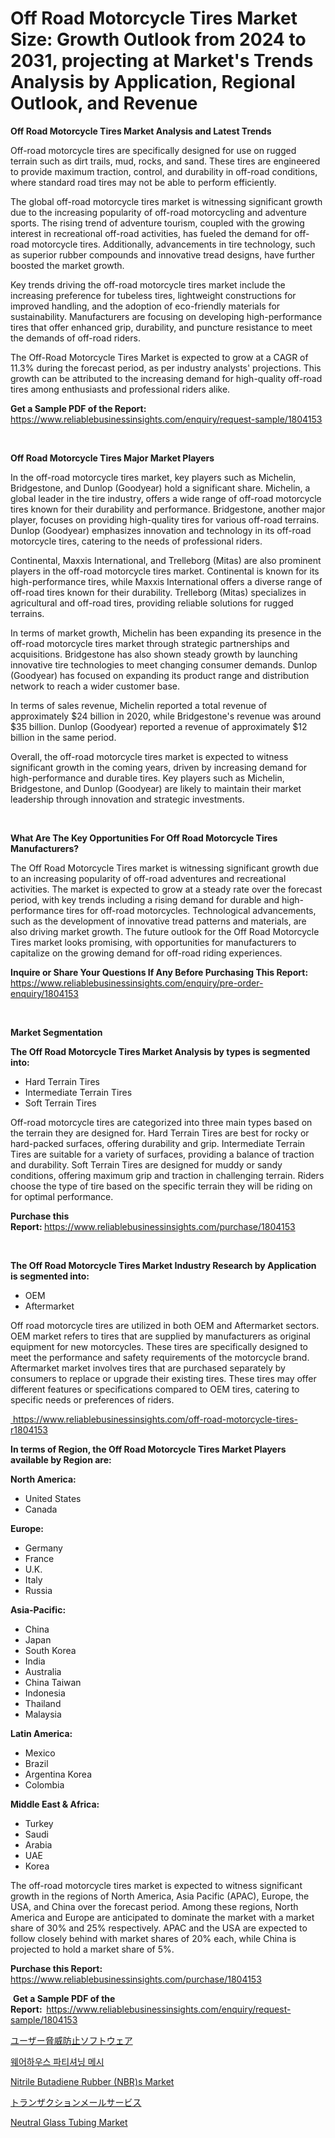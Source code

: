 <p><h1>Off Road Motorcycle Tires Market Size: Growth Outlook from 2024 to 2031, projecting at Market's Trends Analysis by Application, Regional Outlook, and Revenue</h1></p><p><strong>Off Road Motorcycle Tires Market Analysis and Latest Trends</strong></p>
<p><p>Off-road motorcycle tires are specifically designed for use on rugged terrain such as dirt trails, mud, rocks, and sand. These tires are engineered to provide maximum traction, control, and durability in off-road conditions, where standard road tires may not be able to perform efficiently.</p><p>The global off-road motorcycle tires market is witnessing significant growth due to the increasing popularity of off-road motorcycling and adventure sports. The rising trend of adventure tourism, coupled with the growing interest in recreational off-road activities, has fueled the demand for off-road motorcycle tires. Additionally, advancements in tire technology, such as superior rubber compounds and innovative tread designs, have further boosted the market growth.</p><p>Key trends driving the off-road motorcycle tires market include the increasing preference for tubeless tires, lightweight constructions for improved handling, and the adoption of eco-friendly materials for sustainability. Manufacturers are focusing on developing high-performance tires that offer enhanced grip, durability, and puncture resistance to meet the demands of off-road riders.</p><p>The Off-Road Motorcycle Tires Market is expected to grow at a CAGR of 11.3% during the forecast period, as per industry analysts' projections. This growth can be attributed to the increasing demand for high-quality off-road tires among enthusiasts and professional riders alike.</p></p>
<p><strong>Get a Sample PDF of the Report:&nbsp;</strong> <a href="https://www.reliablebusinessinsights.com/enquiry/request-sample/1804153">https://www.reliablebusinessinsights.com/enquiry/request-sample/1804153</a></p>
<p>&nbsp;</p>
<p><strong>Off Road Motorcycle Tires Major Market Players</strong></p>
<p><p>In the off-road motorcycle tires market, key players such as Michelin, Bridgestone, and Dunlop (Goodyear) hold a significant share. Michelin, a global leader in the tire industry, offers a wide range of off-road motorcycle tires known for their durability and performance. Bridgestone, another major player, focuses on providing high-quality tires for various off-road terrains. Dunlop (Goodyear) emphasizes innovation and technology in its off-road motorcycle tires, catering to the needs of professional riders.</p><p>Continental, Maxxis International, and Trelleborg (Mitas) are also prominent players in the off-road motorcycle tires market. Continental is known for its high-performance tires, while Maxxis International offers a diverse range of off-road tires known for their durability. Trelleborg (Mitas) specializes in agricultural and off-road tires, providing reliable solutions for rugged terrains.</p><p>In terms of market growth, Michelin has been expanding its presence in the off-road motorcycle tires market through strategic partnerships and acquisitions. Bridgestone has also shown steady growth by launching innovative tire technologies to meet changing consumer demands. Dunlop (Goodyear) has focused on expanding its product range and distribution network to reach a wider customer base.</p><p>In terms of sales revenue, Michelin reported a total revenue of approximately $24 billion in 2020, while Bridgestone's revenue was around $35 billion. Dunlop (Goodyear) reported a revenue of approximately $12 billion in the same period.</p><p>Overall, the off-road motorcycle tires market is expected to witness significant growth in the coming years, driven by increasing demand for high-performance and durable tires. Key players such as Michelin, Bridgestone, and Dunlop (Goodyear) are likely to maintain their market leadership through innovation and strategic investments.</p></p>
<p>&nbsp;</p>
<p><strong>What Are The Key Opportunities For Off Road Motorcycle Tires Manufacturers?</strong></p>
<p><p>The Off Road Motorcycle Tires market is witnessing significant growth due to an increasing popularity of off-road adventures and recreational activities. The market is expected to grow at a steady rate over the forecast period, with key trends including a rising demand for durable and high-performance tires for off-road motorcycles. Technological advancements, such as the development of innovative tread patterns and materials, are also driving market growth. The future outlook for the Off Road Motorcycle Tires market looks promising, with opportunities for manufacturers to capitalize on the growing demand for off-road riding experiences.</p></p>
<p><strong>Inquire or Share Your Questions If Any Before Purchasing This Report:</strong> <a href="https://www.reliablebusinessinsights.com/enquiry/pre-order-enquiry/1804153">https://www.reliablebusinessinsights.com/enquiry/pre-order-enquiry/1804153</a></p>
<p>&nbsp;</p>
<p><strong>Market Segmentation</strong></p>
<p><strong>The Off Road Motorcycle Tires Market Analysis by types is segmented into:</strong></p>
<p><ul><li>Hard Terrain Tires</li><li>Intermediate Terrain Tires</li><li>Soft Terrain Tires</li></ul></p>
<p><p>Off-road motorcycle tires are categorized into three main types based on the terrain they are designed for. Hard Terrain Tires are best for rocky or hard-packed surfaces, offering durability and grip. Intermediate Terrain Tires are suitable for a variety of surfaces, providing a balance of traction and durability. Soft Terrain Tires are designed for muddy or sandy conditions, offering maximum grip and traction in challenging terrain. Riders choose the type of tire based on the specific terrain they will be riding on for optimal performance.</p></p>
<p><strong>Purchase this Report:&nbsp;</strong><a href="https://www.reliablebusinessinsights.com/purchase/1804153">https://www.reliablebusinessinsights.com/purchase/1804153</a></p>
<p>&nbsp;</p>
<p><strong>The Off Road Motorcycle Tires Market Industry Research by Application is segmented into:</strong></p>
<p><ul><li>OEM</li><li>Aftermarket</li></ul></p>
<p><p>Off road motorcycle tires are utilized in both OEM and Aftermarket sectors. OEM market refers to tires that are supplied by manufacturers as original equipment for new motorcycles. These tires are specifically designed to meet the performance and safety requirements of the motorcycle brand. Aftermarket market involves tires that are purchased separately by consumers to replace or upgrade their existing tires. These tires may offer different features or specifications compared to OEM tires, catering to specific needs or preferences of riders.</p></p>
<p><a href="https://www.reliablebusinessinsights.com/off-road-motorcycle-tires-r1804153">&nbsp;https://www.reliablebusinessinsights.com/off-road-motorcycle-tires-r1804153</a></p>
<p><strong>In terms of Region, the Off Road Motorcycle Tires Market Players available by Region are:</strong></p>
<p>
    <p> <strong> North America: </strong>
        <ul>
            <li>United States</li>
            <li>Canada</li>
        </ul>
        </p> 
    <p> <strong> Europe: </strong>
        <ul>
            <li>Germany</li>
            <li>France</li>
            <li>U.K.</li>
            <li>Italy</li>
            <li>Russia</li>
        </ul>
        </p> 
    <p> <strong> Asia-Pacific: </strong>
        <ul>
            <li>China</li>
            <li>Japan</li>
            <li>South Korea</li>
            <li>India</li>
            <li>Australia</li>
            <li>China Taiwan</li>
            <li>Indonesia</li>
            <li>Thailand</li>
            <li>Malaysia</li>
        </ul>
        </p> 
    <p> <strong> Latin America: </strong>
        <ul>
            <li>Mexico</li>
            <li>Brazil</li>
            <li>Argentina Korea</li>
            <li>Colombia</li>
        </ul>
        </p> 
    <p> <strong> Middle East & Africa: </strong>
        <ul>
            <li>Turkey</li>
            <li>Saudi</li>
            <li>Arabia</li>
            <li>UAE</li>
            <li>Korea</li>
        </ul>
    </p>
    </p>
<p><p>The off-road motorcycle tires market is expected to witness significant growth in the regions of North America, Asia Pacific (APAC), Europe, the USA, and China over the forecast period. Among these regions, North America and Europe are anticipated to dominate the market with a market share of 30% and 25% respectively. APAC and the USA are expected to follow closely behind with market shares of 20% each, while China is projected to hold a market share of 5%.</p></p>
<p><strong>Purchase this Report: </strong><a href="https://www.reliablebusinessinsights.com/purchase/1804153">https://www.reliablebusinessinsights.com/purchase/1804153</a></p>
<p>&nbsp;<strong>Get a Sample PDF of the Report:&nbsp;&nbsp;</strong><a href="https://www.reliablebusinessinsights.com/enquiry/request-sample/1804153">https://www.reliablebusinessinsights.com/enquiry/request-sample/1804153</a></p>
<p><strong></strong></p>
<p><p><a href="https://github.com/oqoeusbvpadwjs08/Market-Research-Report-List-2/blob/main/4132248121658.md">ユーザー脅威防止ソフトウェア</a></p><p><a href="https://medium.com/@edenger98079sgb/%EC%B0%BD%EA%B3%A0-%EB%B6%84%ED%95%A0-%EB%A7%9D-%EC%97%85%EC%A2%85%EC%97%90-%EB%8C%80%ED%95%9C-%ED%86%B5%EC%B0%B0-%EC%8B%9C%EC%9E%A5-%EC%9E%AC%EC%A0%95-%EC%83%81%ED%83%9C-%EC%8B%9C%EC%9E%A5-%EA%B7%9C%EB%AA%A8-%EB%B0%8F-2031%EB%85%84%EA%B9%8C%EC%A7%80%EC%9D%98-%EC%88%98%EC%9D%B5-%EB%B6%84%EC%84%9D-3787b6a99b5c">웨어하우스 파티셔닝 메시</a></p><p><a href="https://github.com/AKSHATREPORTPRIME/Market-Research-Report-List-5/blob/main/nitrile-butadiene-rubber-nbrs-market.md">Nitrile Butadiene Rubber (NBR)s Market</a></p><p><a href="https://medium.com/@garnett961981/%E3%83%88%E3%83%A9%E3%83%B3%E3%82%B6%E3%82%AF%E3%82%B7%E3%83%A7%E3%83%B3%E3%83%A1%E3%83%BC%E3%83%AB%E3%82%B5%E3%83%BC%E3%83%93%E3%82%B9%E6%A5%AD%E7%95%8C%E3%81%AE%E5%88%86%E6%9E%90%E3%83%AC%E3%83%9D%E3%83%BC%E3%83%88-%E5%B8%82%E5%A0%B4%E8%A6%8F%E6%A8%A1-%E3%82%B7%E3%82%A7%E3%82%A2-%E3%82%A2%E3%83%97%E3%83%AA%E3%82%B1%E3%83%BC%E3%82%B7%E3%83%A7%E3%83%B3-%E5%9C%B0%E5%9F%9F-%E7%AB%B6%E4%BA%89%E6%88%A6%E7%95%A5%E3%81%AB%E9%96%A2%E3%81%99%E3%82%8B%E3%83%88%E3%83%AC%E3%83%B3%E3%83%89-2024%E5%B9%B4-2031%E5%B9%B4-1374dca159ca">トランザクションメールサービス</a></p><p><a href="https://github.com/riwar777/Market-Research-Report-List-1/blob/main/neutral-glass-tubing-market.md">Neutral Glass Tubing Market</a></p></p>